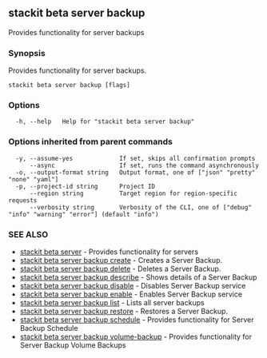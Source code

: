 ## stackit beta server backup

Provides functionality for server backups

### Synopsis

Provides functionality for server backups.

```
stackit beta server backup [flags]
```

### Options

```
  -h, --help   Help for "stackit beta server backup"
```

### Options inherited from parent commands

```
  -y, --assume-yes             If set, skips all confirmation prompts
      --async                  If set, runs the command asynchronously
  -o, --output-format string   Output format, one of ["json" "pretty" "none" "yaml"]
  -p, --project-id string      Project ID
      --region string          Target region for region-specific requests
      --verbosity string       Verbosity of the CLI, one of ["debug" "info" "warning" "error"] (default "info")
```

### SEE ALSO

* [stackit beta server](./stackit_beta_server.md)	 - Provides functionality for servers
* [stackit beta server backup create](./stackit_beta_server_backup_create.md)	 - Creates a Server Backup.
* [stackit beta server backup delete](./stackit_beta_server_backup_delete.md)	 - Deletes a Server Backup.
* [stackit beta server backup describe](./stackit_beta_server_backup_describe.md)	 - Shows details of a Server Backup
* [stackit beta server backup disable](./stackit_beta_server_backup_disable.md)	 - Disables Server Backup service
* [stackit beta server backup enable](./stackit_beta_server_backup_enable.md)	 - Enables Server Backup service
* [stackit beta server backup list](./stackit_beta_server_backup_list.md)	 - Lists all server backups
* [stackit beta server backup restore](./stackit_beta_server_backup_restore.md)	 - Restores a Server Backup.
* [stackit beta server backup schedule](./stackit_beta_server_backup_schedule.md)	 - Provides functionality for Server Backup Schedule
* [stackit beta server backup volume-backup](./stackit_beta_server_backup_volume-backup.md)	 - Provides functionality for Server Backup Volume Backups

